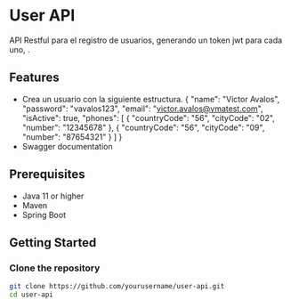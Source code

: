 # User API

API Restful para el registro de usuarios, generando un token jwt para cada uno, <ejercicio hecho por vma>.

## Features

- Crea un usuario con la siguiente estructura.
{
    "name": "Victor Avalos",
    "password": "vavalos123",
    "email": "victor.avalos@vmatest.com",
    "isActive": true,
    "phones": [
        {
            "countryCode": "56",
            "cityCode": "02",
            "number": "12345678"
        },
        {
            "countryCode": "56",
            "cityCode": "09",
            "number": "87654321"
        }
    ]
}
- Swagger documentation

## Prerequisites

- Java 11 or higher
- Maven
- Spring Boot

## Getting Started

### Clone the repository

```sh
git clone https://github.com/yourusername/user-api.git
cd user-api